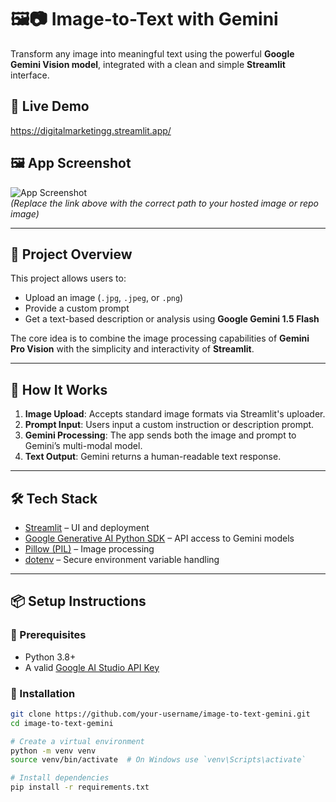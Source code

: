 
# 🖼️📷 Image-to-Text with Gemini

Transform any image into meaningful text using the powerful **Google Gemini Vision model**, integrated with a clean and simple **Streamlit** interface.

## 🚀 Live Demo

https://digitalmarketingg.streamlit.app/

## 🖼️ App Screenshot

![App Screenshot](https://raw.githubusercontent.com/your-username/your-repo/main/assets/screenshot.png)  
*(Replace the link above with the correct path to your hosted image or repo image)*

---

## 📌 Project Overview

This project allows users to:

- Upload an image (`.jpg`, `.jpeg`, or `.png`)
- Provide a custom prompt
- Get a text-based description or analysis using **Google Gemini 1.5 Flash**

The core idea is to combine the image processing capabilities of **Gemini Pro Vision** with the simplicity and interactivity of **Streamlit**.

---

## 🧠 How It Works

1. **Image Upload**: Accepts standard image formats via Streamlit's uploader.
2. **Prompt Input**: Users input a custom instruction or description prompt.
3. **Gemini Processing**: The app sends both the image and prompt to Gemini’s multi-modal model.
4. **Text Output**: Gemini returns a human-readable text response.

---

## 🛠️ Tech Stack

- [Streamlit](https://streamlit.io/) – UI and deployment
- [Google Generative AI Python SDK](https://pypi.org/project/google-generativeai/) – API access to Gemini models
- [Pillow (PIL)](https://pillow.readthedocs.io/) – Image processing
- [dotenv](https://pypi.org/project/python-dotenv/) – Secure environment variable handling

---

## 📦 Setup Instructions

### 🔐 Prerequisites

- Python 3.8+
- A valid [Google AI Studio API Key](https://makersuite.google.com/app/apikey)

### 🧪 Installation

```bash
git clone https://github.com/your-username/image-to-text-gemini.git
cd image-to-text-gemini

# Create a virtual environment
python -m venv venv
source venv/bin/activate  # On Windows use `venv\Scripts\activate`

# Install dependencies
pip install -r requirements.txt
